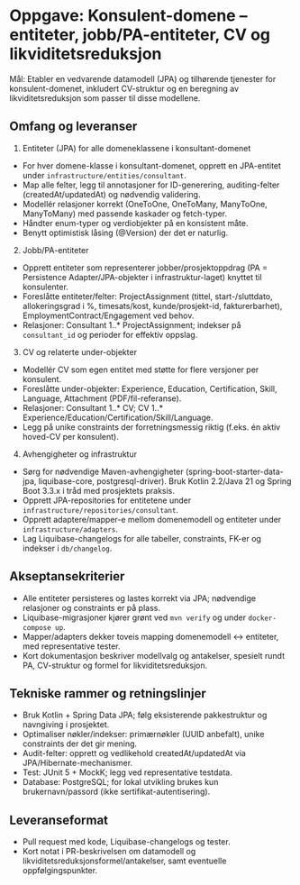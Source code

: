 # Oppgave: Konsulent-domene – entiteter, jobb/PA-entiteter, CV og likviditetsreduksjon

Mål: Etabler en vedvarende datamodell (JPA) og tilhørende tjenester for konsulent-domenet, inkludert CV-struktur og en
beregning av likviditetsreduksjon som passer til disse modellene.

## Omfang og leveranser

1) Entiteter (JPA) for alle domeneklassene i konsultant-domenet

- For hver domene-klasse i konsultant-domenet, opprett en JPA-entitet under `infrastructure/entities/consultant`.
- Map alle felter, legg til annotasjoner for ID-generering, auditing-felter (createdAt/updatedAt) og nødvendig
  validering.
- Modellér relasjoner korrekt (OneToOne, OneToMany, ManyToOne, ManyToMany) med passende kaskader og fetch-typer.
- Håndter enum-typer og verdiobjekter på en konsistent måte.
- Benytt optimistisk låsing (@Version) der det er naturlig.

2) Jobb/PA-entiteter

- Opprett entiteter som representerer jobber/prosjektoppdrag (PA = Persistence Adapter/JPA-objekter i
  infrastruktur-laget) knyttet til konsulenter.
- Foreslåtte entiteter/felter: ProjectAssignment (tittel, start-/sluttdato, allokeringsgrad i %, timesats/kost,
  kunde/prosjekt-id, fakturerbarhet), EmploymentContract/Engagement ved behov.
- Relasjoner: Consultant 1..* ProjectAssignment; indekser på `consultant_id` og perioder for effektiv oppslag.

3) CV og relaterte under-objekter

- Modellér CV som egen entitet med støtte for flere versjoner per konsulent.
- Foreslåtte under-objekter: Experience, Education, Certification, Skill, Language, Attachment (PDF/fil-referanse).
- Relasjoner: Consultant 1..* CV; CV 1..* Experience/Education/Certification/Skill/Language.
- Legg på unike constraints der forretningsmessig riktig (f.eks. én aktiv hoved-CV per konsulent).

4) Avhengigheter og infrastruktur

- Sørg for nødvendige Maven-avhengigheter (spring-boot-starter-data-jpa, liquibase-core, postgresql-driver). Bruk Kotlin
  2.2/Java 21 og Spring Boot 3.3.x i tråd med prosjektets praksis.
- Opprett JPA-repositories for entitetene under `infrastructure/repositories/consultant`.
- Opprett adaptere/mapper-e mellom domenemodell og entiteter under `infrastructure/adapters`.
- Lag Liquibase-changelogs for alle tabeller, constraints, FK-er og indekser i `db/changelog`.


## Akseptansekriterier

- Alle entiteter persisteres og lastes korrekt via JPA; nødvendige relasjoner og constraints er på plass.
- Liquibase-migrasjoner kjører grønt ved `mvn verify` og under `docker-compose up`.
- Mapper/adapters dekker toveis mapping domenemodell ↔ entiteter, med representative tester.
- Kort dokumentasjon beskriver modellvalg og antakelser, spesielt rundt PA, CV-struktur og formel for
  likviditetsreduksjon.

## Tekniske rammer og retningslinjer

- Bruk Kotlin + Spring Data JPA; følg eksisterende pakkestruktur og navngiving i prosjektet.
- Optimaliser nøkler/indekser: primærnøkler (UUID anbefalt), unike constraints der det gir mening.
- Audit-felter: opprett og vedlikehold createdAt/updatedAt via JPA/Hibernate-mechanismer.
- Test: JUnit 5 + MockK; legg ved representative testdata.
- Database: PostgreSQL; for lokal utvikling brukes kun brukernavn/passord (ikke sertifikat-autentisering).

## Leveranseformat

- Pull request med kode, Liquibase-changelogs og tester.
- Kort notat i PR-beskrivelsen om datamodell og likviditetsreduksjonsformel/antakelser, samt eventuelle
  oppfølgingspunkter.

